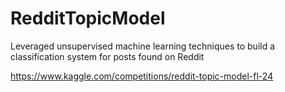# RedditTopicModel
Leveraged unsupervised machine learning techniques to build a classification system for posts found on Reddit

https://www.kaggle.com/competitions/reddit-topic-model-fl-24
